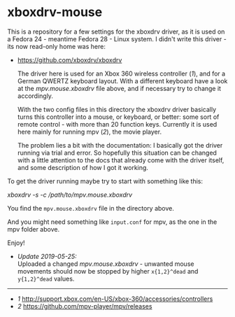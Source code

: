 # xboxdrv-mouse

This is a repository for a few settings for the xboxdrv driver, as it is used on a Fedora 24 - meantime Fedora 28 - Linux system. I didn't write this driver - its now read-only home was here:

* https://github.com/xboxdrv/xboxdrv

   The driver here is used for an Xbox 360 wireless controller (*1*), and for a German QWERTZ keyboard layout. With a different keyboard have a look at the *mpv.mouse.xboxdrv* file above, and if necessary try to change it accordingly.
   
   With the two config files in this directory the xboxdrv driver basically turns this controller into a mouse, or keyboard, or better: some sort of remote control - with more than 20 function keys. Currently it is used here mainly for running mpv (*2*), the movie player.

   The problem lies a bit with the documentation: I basically got the driver running via trial and error. So hopefully this situation can be changed with a little attention to the docs that already come with the driver itself, and some description of how I got it working.

To get the driver running maybe try to start with something like this:

*xboxdrv -s -c /path/to/mpv.mouse.xboxdrv*

You find the `mpv.mouse.xboxdrv` file in the directory above.

And you might need something like `input.conf` for mpv, as the one in the mpv folder above.

Enjoy!


* _Update 2019-05-25:_  
      Uploaded a changed *mpv.mouse.xboxdrv* - unwanted mouse movements should now be stopped by higher `x{1,2}^dead` and `y{1,2}^dead` values.  



----
* *1*  http://support.xbox.com/en-US/xbox-360/accessories/controllers
* *2*  https://github.com/mpv-player/mpv/releases

